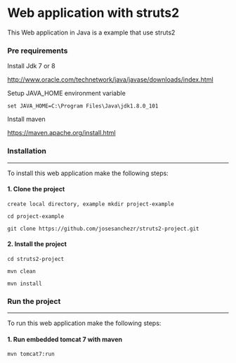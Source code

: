 # Web application with struts2

This Web application in Java is a example that use struts2

### Pre requirements
Install Jdk 7 or 8

http://www.oracle.com/technetwork/java/javase/downloads/index.html

Setup JAVA_HOME environment variable

`set JAVA_HOME=C:\Program Files\Java\jdk1.8.0_101`

Install maven

https://maven.apache.org/install.html

### Installation
-------------------

To install this web application make the following steps:

#### 1. Clone the project
`create local directory, example mkdir project-example`

`cd project-example`

`git clone https://github.com/josesanchezr/struts2-project.git`

#### 2. Install the project
`cd struts2-project`

`mvn clean`

`mvn install`

### Run the project
-------------------

To run this web application make the following steps:

#### 1. Run embedded tomcat 7 with maven
`mvn tomcat7:run`